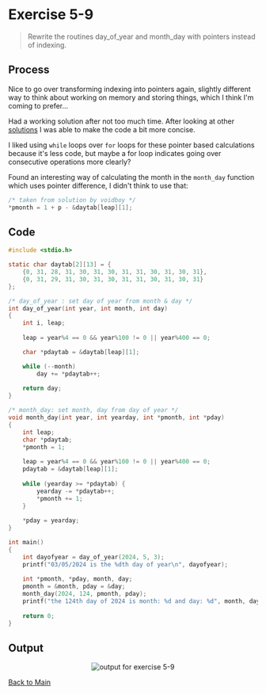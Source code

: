 # Exercise 5-9

> Rewrite the routines day_of_year and month_day with pointers instead of indexing.

## Process
Nice to go over transforming indexing into pointers again, slightly different way to think about working on memory and storing things, which I think I'm coming to prefer...

Had a working solution after not too much time. After looking at other [solutions](https://clc-wiki.net/wiki/K%26R2_solutions:Chapter_5:Exercise_9) I was able to make the code a bit more concise.

I liked using `while` loops over `for` loops for these pointer based calculations because it's less code, but maybe a for loop indicates going over consecutive operations more clearly?

Found an interesting way of calculating the month in the `month_day` function which uses pointer difference,
I didn't think to use that:
```c
/* taken from solution by voidboy */
*pmonth = 1 + p - &daytab[leap][1];
```

## Code
```c
#include <stdio.h>

static char daytab[2][13] = {
	{0, 31, 28, 31, 30, 31, 30, 31, 31, 30, 31, 30, 31},
	{0, 31, 29, 31, 30, 31, 30, 31, 31, 30, 31, 30, 31}
};

/* day_of_year : set day of year from month & day */
int day_of_year(int year, int month, int day)
{
	int i, leap;	
	
	leap = year%4 == 0 && year%100 != 0 || year%400 == 0;

	char *pdaytab = &daytab[leap][1];

	while (--month)
		day += *pdaytab++;
	
	return day;
}

/* month_day: set month, day from day of year */
void month_day(int year, int yearday, int *pmonth, int *pday)
{
	int leap;
	char *pdaytab;
	*pmonth = 1;
	
	leap = year%4 == 0 && year%100 != 0 || year%400 == 0;
	pdaytab = &daytab[leap][1];
	
	while (yearday >= *pdaytab) {
		yearday -= *pdaytab++;
		*pmonth += 1;
	}
	
	*pday = yearday;
}

int main()
{
	int dayofyear = day_of_year(2024, 5, 3);
	printf("03/05/2024 is the %dth day of year\n", dayofyear);
	
	int *pmonth, *pday, month, day;
	pmonth = &month, pday = &day;
	month_day(2024, 124, pmonth, pday);
	printf("the 124th day of 2024 is month: %d and day: %d", month, day);
	
	return 0;
}
```

## Output
<p align="center">
  <image src="../assets/exercise5-9.jpg" alt="output for exercise 5-9" />
</p>

[Back to Main](../readme.md)
